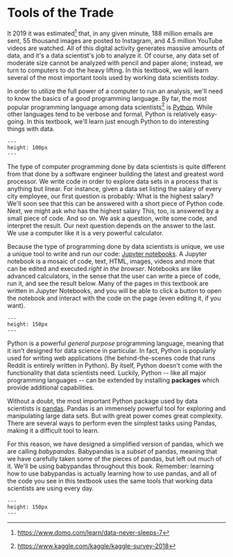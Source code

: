 Tools of the Trade
==================

It 2019 it was estimated[^domo] that, in any given minute,
188 million emails are sent, 55 thousand images are posted to Instagram, and
4.5 million YouTube videos are watched. All of this digital activity generates
massive amounts of data, and it's a data scientist's job to analyze it.
Of course, any data set of moderate size cannot be analyzed with pencil and
paper alone; instead, we turn to computers to do the heavy lifting. In this
textbook, we will learn several of the most important tools used by working data
scientists *today*.

In order to utilize the full power of a computer to run an analysis, we'll need
to know the basics of a good programming language. By far, the most popular
programming language among data scientists[^kaggle] is
[Python](http://www.python.org). While other languages tend to be verbose and
formal, Python is relatively easy-going. In this textbook, we'll learn just
enough Python to do interesting things with data.

```{figure} ../images/python-logo.png
---
height: 100px
---
```

The type of computer programming done by data scientists is quite different from
that done by a software engineer building the latest and greatest word
processor. We write code in order to explore data sets in a process that is
anything but linear. For instance, given a data set listing the salary of every
city employee, our first question is probably: What is the highest salary? We'll
soon see that this can be answered with a short piece of Python code. Next, we
might ask *who* has the highest salary This, too, is answered by a small piece
of code. And so on. We ask a question, write some code, and interpret the
result. Our next question depends on the answer to the last.  We use a computer
like it is a very powerful calculator.

Because the type of programming done by data scientists is unique, we use a
unique tool to write and run our code: [Jupyter
notebooks](https://jupyter.org/). A Jupyter notebook is a mosaic of code, text,
HTML, images, videos and more that can be edited and executed *right in the
browser*.  Notebooks are like advanced calculators, in the sense that the user
can write a piece of code, run it, and see the result below. Many of the pages
in this textbook are written in Jupyter Notebooks, and you will be able to click
a button to open the notebook and interact with the code on the page (even
editing it, if you want).

```{figure} ../images/jupyter-logo.svg
---
height: 150px
---
```

Python is a powerful *general purpose* programming language, meaning that it
isn't designed for data science in particular. In fact, Python is popularly used
for writing web applications (the behind-the-scenes code that runs Reddit is
entirely written in Python). By itself, Python doesn't come with the
functionality that data scientists need. Luckily, Python -- like all major
programming languages -- can be extended by installing **packages** which
provide additional capabilities.

Without a doubt, the most important Python package used by data scientists is
[pandas](http://pandas.pydata.org). Pandas is an immensely powerful tool for
exploring and manipulating large data sets.  But with great power comes great
complexity. There are several ways to perform even the simplest tasks using
Pandas, making it a difficult tool to learn.

For this reason, we have designed a simplified version of pandas, which
we are calling *babypandas*. Babypandas is a *subset* of pandas, meaning that we
have carefully taken some of the pieces of pandas, but left out much of it.
We'll be using babypandas throughout this book. Remember: learning how to use
babypandas is actually learning how to use pandas, and all of the code you see
in this textbook uses the same tools that working data scientists are using
every day.

```{figure} ../images/babypandas-logo.jpg
---
height: 150px
---
```



[^domo]: <a href="https://www.domo.com/learn/data-never-sleeps-7" target="_blank">https://www.domo.com/learn/data-never-sleeps-7</a>
[^kaggle]: <a href="https://www.kaggle.com/kaggle/kaggle-survey-2018" target="_blank">https://www.kaggle.com/kaggle/kaggle-survey-2018</a>

